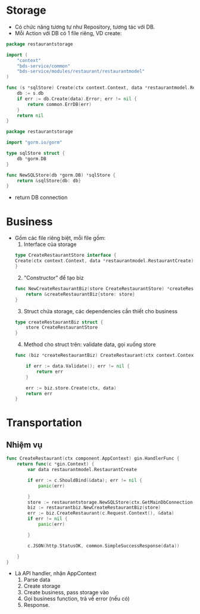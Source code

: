
# Storage

- Có chức năng tương tự như Repository, tương tác với DB.
- Mỗi Action với DB có 1 file riêng, VD create:
```go
package restaurantstorage

import (
	"context"
	"bds-service/common"
	"bds-service/modules/restaurant/restaurantmodel"
)

func (s *sqlStore) Create(ctx context.Context, data *restaurantmodel.RestaurantCreate) error {
	db := s.db
	if err := db.Create(data).Error; err != nil {
		return common.ErrDB(err)
	}
	return nil
}

```



```go
package restaurantstorage

import "gorm.io/gorm"

type sqlStore struct {
	db *gorm.DB
}

func NewSQLStore(db *gorm.DB) *sqlStore {
	return &sqlStore{db: db}
}
```

- return DB connection




# Business

- Gồm các file riêng biệt, mỗi file gồm:
  1. Interface của storage 
    ```go
    type CreateRestaurantStore interface {
    Create(ctx context.Context, data *restaurantmodel.RestaurantCreate) error
    }
    ```
  2. "Constructor" để tạo biz
    ```go
    func NewCreateRestaurantBiz(store CreateRestaurantStore) *createRestaurantBiz {
        return &createRestaurantBiz{store: store}
    }
    ```
  3. Struct chứa storage, các dependencies cần thiết cho business
    ```go
    type createRestaurantBiz struct {
        store CreateRestaurantStore
    }
    ```
  4. Method cho struct trên: validate data, gọi xuống store
    ```go
    func (biz *createRestaurantBiz) CreateRestaurant(ctx context.Context, data *restaurantmodel.RestaurantCreate) error {
    
        if err := data.Validate(); err != nil {
            return err
        }
    
        err := biz.store.Create(ctx, data)
        return err
    }
    ```






# Transportation

## Nhiệm vụ

```go
func CreateRestaurant(ctx component.AppContext) gin.HandlerFunc {
	return func(c *gin.Context) {
		var data restaurantmodel.RestaurantCreate

		if err := c.ShouldBind(&data); err != nil {
			panic(err)

		}
		store := restaurantstorage.NewSQLStore(ctx.GetMainDbConnection())
		biz := restaurantbiz.NewCreateRestaurantBiz(store)
		err := biz.CreateRestaurant(c.Request.Context(), &data)
		if err != nil {
			panic(err)

		}

		c.JSON(http.StatusOK, common.SimpleSuccessResponse(data))

	}
}
```

- Là API handler, nhận AppContext
    1. Parse data
    2. Create storage
    3. Create business, pass storage vào
    4. Gọi business function, trả về error (nếu có)
    5. Response.




